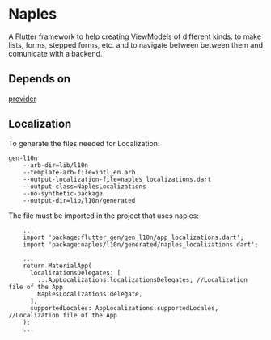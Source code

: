 # Naples

A Flutter framework to help creating ViewModels of different kinds: to make lists, forms, stepped forms, etc. and to navigate between between them and comunicate with a backend.

## Depends on

[provider](https://pub.dev/packages/provider)

## Localization

To generate the files needed for Localization:

````
gen-l10n 
    --arb-dir=lib/l10n 
    --template-arb-file=intl_en.arb 
    --output-localization-file=naples_localizations.dart 
    --output-class=NaplesLocalizations 
    --no-synthetic-package 
    --output-dir=lib/l10n/generated
````

The file must be imported in the project that uses naples:

````
    ...
    import 'package:flutter_gen/gen_l10n/app_localizations.dart';
    import 'package:naples/l10n/generated/naples_localizations.dart';

    ...
    return MaterialApp(
      localizationsDelegates: [
        ...AppLocalizations.localizationsDelegates, //Localization file of the App
        NaplesLocalizations.delegate,
      ],
      supportedLocales: AppLocalizations.supportedLocales, //Localization file of the App
    );
    ...
    
````


